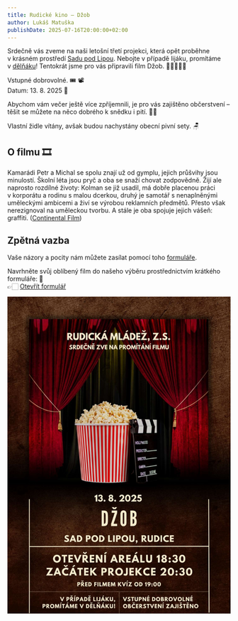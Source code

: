 ```yaml
---
title: Rudické kino ‒ Džob
author: Lukáš Matuška
publishDate: 2025-07-16T20:00:00+02:00
---
```


Srdečně vás zveme na naši letošní třetí projekci, která opět proběhne v&nbsp;krásném prostředí [Sadu pod Lipou](https://maps.app.goo.gl/PkK9S2EBhhUzFXkR6).
Nebojte v případě lijáku, promítáme v&nbsp;[dělňáku](https://maps.app.goo.gl/fRbT5FhzffHoAYcj7)!
Tentokrát jsme pro vás připravili film Džob. 👷🏻‍♂️👔🧰

<!--more-->

Vstupné dobrovolné. 🎟 📽 \
Datum: 13.&nbsp;8.&nbsp;2025 📅

Abychom vám večer ještě více zpříjemnili, je pro vás zajištěno občerstvení – těšit se můžete na něco dobrého k&nbsp;snědku i&nbsp;pití. 🍿🍻

Vlastní židle vítány, avšak budou nachystány obecní pivní sety. 🪑

## O filmu 🎞

Kamarádi Petr a&nbsp;Michal se spolu znají už od gymplu, jejich průšvihy jsou minulostí.
Školní léta jsou pryč a&nbsp;oba se snaží chovat zodpovědně.
Žijí ale naprosto rozdílné životy: Kolman se již usadil, má dobře placenou práci v&nbsp;korporátu a&nbsp;rodinu s&nbsp;malou dcerkou, druhý je samotář s&nbsp;nenaplněnými uměleckými ambicemi a&nbsp;živí se výrobou reklamních předmětů.
Přesto však nerezignoval na uměleckou tvorbu.
A&nbsp;stále je oba spojuje jejich vášeň: graffiti. ([Continental Film](https://www.continentalfilm.cz/))

## Zpětná vazba

Vaše názory a&nbsp;pocity nám můžete zasílat pomocí toho [formuláře](https://forms.gle/MDb6wBWqWwVCKMei9).

Navrhněte svůj oblíbený film do našeho výběru prostřednictvím krátkého formuláře: 📝 \
👉🏻 [Otevřít formulář](https://forms.gle/83aDkqcAj5nDmfj46)

![Plakát](images/poster.jpg)
